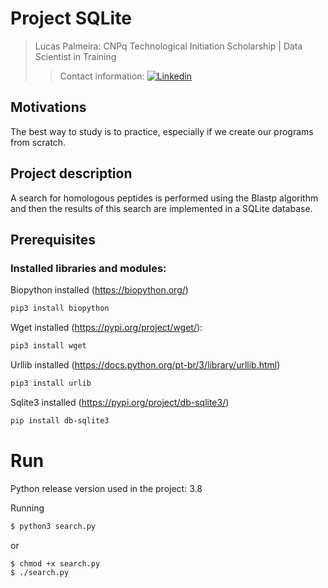 # Project SQLite

> Lucas Palmeira: CNPq Technological Initiation Scholarship | Data Scientist in Training
>> Contact information: [![Linkedin](https://img.shields.io/badge/-LinkedIn-blue?style=flat-square&logo=Linkedin&logoColor=white&link=%20LINK_LINKEDIN)](https://www.linkedin.com/in/lucaspalmeira/)

## Motivations

The best way to study is to practice, especially if we create our programs from scratch.

## Project description

A search for homologous peptides is performed using the Blastp algorithm and then the results of this search are implemented in a SQLite database.

## Prerequisites

### Installed libraries and modules:

Biopython installed (https://biopython.org/)

```bash
pip3 install biopython
```

Wget installed (https://pypi.org/project/wget/):

```bash
pip3 install wget
```
Urllib installed (https://docs.python.org/pt-br/3/library/urllib.html)

```bash
pip3 install urlib
```

Sqlite3 installed (https://pypi.org/project/db-sqlite3/)

```bash
pip install db-sqlite3
```

# Run

Python release version used in the project: 3.8

Running

```bash
$ python3 search.py 
```

or

```bash
$ chmod +x search.py
$ ./search.py
```

